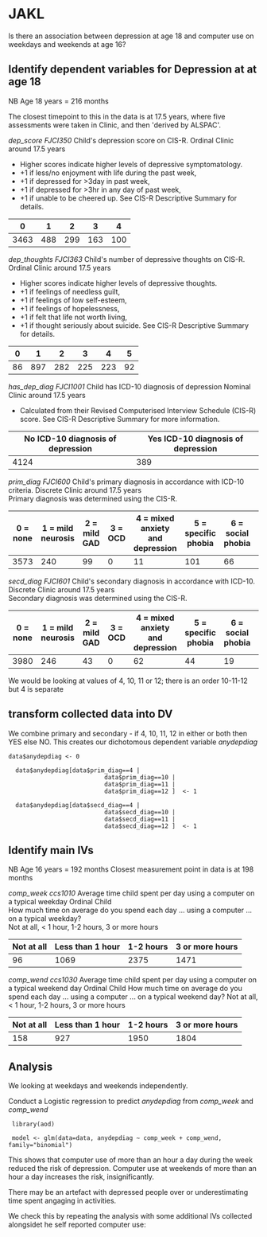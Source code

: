 # JAKL
Is there an association between depression at age 18 and computer use on weekdays and weekends at age 16?

## Identify dependent variables for Depression at at age 18
NB Age 18 years = 216 months

The closest timepoint to this in the data is at 17.5 years, where five assessments were taken in Clinic, and then 'derived by ALSPAC'. 

*dep_score	FJCI350*	Child's depression score on CIS-R.	Ordinal	Clinic	around 17.5 years	
- Higher scores indicate higher levels of depressive symptomatology.  
- +1 if less/no enjoyment with life during the past week, 
- +1 if depressed for >3day in past week,
- +1 if depressed for >3hr in any day of past week, 
- +1 if unable to be cheered up. See CIS-R Descriptive Summary for details.


| 0  | 1 | 2 | 3 | 4 |
| ------------- | ------------- | --- | --- | --- |
| 3463  | 488  | 299 | 163 | 100 |

*dep_thoughts	FJCI363* Child's number of depressive thoughts on CIS-R.	Ordinal	Clinic	around 17.5 years	
- Higher scores indicate higher levels of depressive thoughts. 
-    +1 if feelings of needless guilt, 
-    +1 if feelings of low self-esteem, 
-    +1 if feelings of hopelessness, 
-    +1 if felt that life not worth living, 
-    +1 if thought seriously about suicide. See CIS-R Descriptive Summary for details.
    
| 0  | 1 | 2 | 3 | 4 | 5 |
| ------------- | ------------- | --- | --- | --- | --- |
|   86 | 897 | 282 | 225 | 223  | 92  |

*has_dep_diag	FJCI1001*	Child has ICD-10 diagnosis of depression	Nominal	Clinic	around 17.5 years	
- Calculated from their Revised Computerised Interview Schedule (CIS-R) score. See CIS-R Descriptive Summary for more information.

| No ICD-10 diagnosis of depression | Yes ICD-10 diagnosis of depression |
| ------------- | ------------- |
| 4124    |  389  |


*prim_diag	FJCI600*	Child's primary diagnosis in accordance with ICD-10 criteria.	Discrete	Clinic	around 17.5 years	
Primary diagnosis was determined using the CIS-R. 

| 0 = none | 1 = mild neurosis | 2 = mild GAD | 3 = OCD |  4 = mixed anxiety and depression |  5 = specific phobia | 6 = social phobia | 7 = agoraphobia | 8 = GAD | 9 = panic disorder | 10 = mild depression | 11 = moderate depression | 12 = severe depression |
| --- | --- | --- | --- | --- | --- | --- | --- | --- | --- | --- | --- | --- |
| 3573 | 240 |  99 |  0 | 11 | 101  | 66  |  6  | 22  |  6 | 134 | 181  | 74 |

*secd_diag	FJCI601*	Child's secondary diagnosis in accordance with ICD-10.	Discrete	Clinic	around 17.5 years	
Secondary diagnosis was determined using the CIS-R. 


| 0 = none | 1 = mild neurosis | 2 = mild GAD | 3 = OCD |  4 = mixed anxiety and depression |  5 = specific phobia | 6 = social phobia | 7 = agoraphobia | 8 = GAD | 9 = panic disorder | 10 = mild depression | 11 = moderate depression | 12 = severe depression |
| --- | --- | --- | --- | --- | --- | --- | --- | --- | --- | --- | --- | --- |
| 3980 | 246  | 43  | 0 | 62  | 44  | 19  |  3 |  94  | 22 | 0 | 0 | 0 |

We would be looking at values of 4, 10, 11 or 12; there is an order 10-11-12 but 4 is separate

## transform collected data into DV
We combine primary and secondary - if 4, 10, 11, 12 in either or both then YES else NO. This creates our dichotomous dependent variable *anydepdiag*

``` {r}
data$anydepdiag <- 0
  
  data$anydepdiag[data$prim_diag==4 |
                           data$prim_diag==10 |
                           data$prim_diag==11 |
                           data$prim_diag==12 ]  <- 1
  
  data$anydepdiag[data$secd_diag==4 |
                           data$secd_diag==10 |
                           data$secd_diag==11 |
                           data$secd_diag==12 ]  <- 1
 ```


## Identify main IVs
NB Age 16 years = 192 months
Closest measurement point in data is at 198 months

*comp_week	ccs1010*	Average time child spent per day using a computer on a typical weekday	Ordinal	Child	
How much time on average do you spend each day ... using a computer ... on a typical weekday?	
Not at all, < 1 hour, 1-2 hours, 3 or more hours

| Not at all    | Less than 1 hour   |       1-2 hours | 3 or more hours |
| --- | --- | --- | --- |
|          96      |           1069     |      2375    |       1471      |


*comp_wend	ccs1030*	Average time child spent per day using a computer on a typical weekend day	Ordinal	Child
How much time on average do you spend each day ... using a computer ... on a typical weekend day?
Not at all, < 1 hour, 1-2 hours, 3 or more hours

| Not at all    | Less than 1 hour   |       1-2 hours | 3 or more hours |
| --- | --- | --- | --- |
|           158   |             927   |          1950 |            1804  |            

## Analysis
We looking at weekdays and weekends independently.

Conduct a Logistic regression to predict *anydepdiag* from *comp_week* and *comp_wend* 

``` {r}
 library(aod)
 
 model <- glm(data=data, anydepdiag ~ comp_week + comp_wend, family="binomial")
```

This shows that computer use of more than an hour a day during the week reduced the risk of depression. Computer use at weekends of more than an hour a day increases the risk, insignificantly.

There may be an artefact with depressed people over or underestimating time spent angaging in activities.

We check this by repeating the analysis with some additional IVs collected alongsidet he self reported computer use:




